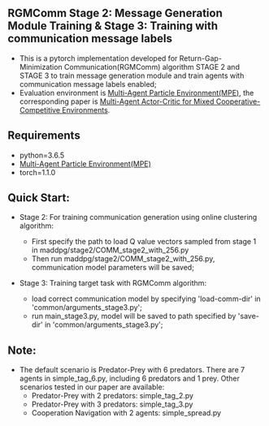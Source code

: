 ## RGMComm Stage 2: Message Generation Module Training & Stage 3: Training with communication message labels

+ This is a pytorch implementation developed for Return-Gap-Minimization Communication(RGMComm) algorithm STAGE 2 and STAGE 3 to train message generation module and train agents with communication message labels enabled; 
+ Evaluation environment is [Multi-Agent Particle Environment(MPE)](https://github.com/openai/multiagent-particle-envs), the corresponding paper is [Multi-Agent Actor-Critic for Mixed Cooperative-Competitive Environments](https://arxiv.org/abs/1706.02275).

## Requirements

- python=3.6.5
- [Multi-Agent Particle Environment(MPE)](https://github.com/openai/multiagent-particle-envs)
- torch=1.1.0

## Quick Start:
+ Stage 2: For training communication generation using online clustering algorithm:
  + First specify the path to load Q value vectors sampled from stage 1 in maddpg/stage2/COMM_stage2_with_256.py
  + Then run maddpg/stage2/COMM_stage2_with_256.py, communication model parameters will be saved;

+ Stage 3: Training target task with RGMComm algorithm:
  + load correct communication model by specifying 'load-comm-dir' in 'common/arguments_stage3.py';
  + run main_stage3.py, model will be saved to path specified by 'save-dir' in 'common/arguments_stage3.py';
  
## Note:
+ The default scenario is Predator-Prey with 6 predators. There are 7 agents in simple_tag_6.py, including 6 predators and 1 prey. Other scenarios tested in our paper are available:
   + Predator-Prey with 2 predators: simple_tag_2.py
   + Predator-Prey with 3 predators: simple_tag_3.py
   + Cooperation Navigation with 2 agents: simple_spread.py

